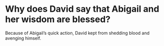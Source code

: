 # Why does David say that Abigail and her wisdom are blessed?

Because of Abigail’s quick action, David kept from shedding blood and avenging himself.
